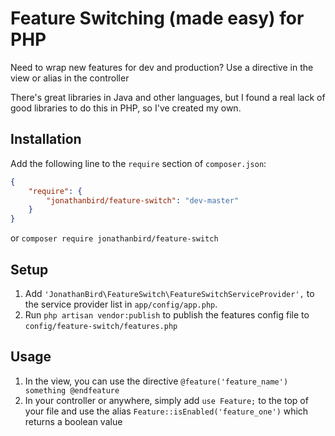 Feature Switching (made easy) for PHP
======================

Need to wrap new features for dev and production? Use a directive in the view or alias in the controller

There's great libraries in Java and other languages, but I found a real lack of good libraries to do this in PHP, so I've created my own.

## Installation

Add the following line to the `require` section of `composer.json`:

```json
{
    "require": {
        "jonathanbird/feature-switch": "dev-master"
    }
}
```

or `composer require jonathanbird/feature-switch`

## Setup

1. Add `'JonathanBird\FeatureSwitch\FeatureSwitchServiceProvider',` to the service provider list in `app/config/app.php`.
2. Run `php artisan vendor:publish` to publish the features config file to `config/feature-switch/features.php`


## Usage

1. In the view, you can use the directive `@feature('feature_name') something @endfeature`
2. In your controller or anywhere, simply add `use Feature;` to the top of your file and use the alias `Feature::isEnabled('feature_one')` which returns a boolean value